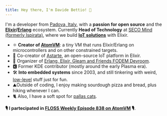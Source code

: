 ```yaml
---
title: Hey there, I'm Davide Bettio! 👋
---
```


I'm a developer from [Padova, Italy](https://www.openstreetmap.org/#map=12/45.3986/11.8309),
with a **passion for open source** and the
**[Elixir](https://elixir-lang.org/)/[Erlang](https://www.erlang.org/)** ecosystem.
Currently **Head of Technology** at [SECO Mind (formerly Ispirata)](https://github.com/secomind),
where we build **[IoT solutions](https://github.com/astarte-platform/astarte)** with Elixir.

- ⚛ **Creator of [AtomVM](https://github.com/atomvm/AtomVM)**: a tiny VM that
runs Elixir/Erlang on microcontrollers and on other constrained targets.
- 🦁 Co-creator of [Astarte](https://github.com/astarte-platform/astarte), an open-source IoT platform
in Elixir.
- 🧪 Organizer of [Erlang, Elixir, Gleam and Friends FODEM Devroom](https://beam-fosdem.dev/).
- 🅺 Former KDE contributor (mostly around the early Plasma era).
- 🛠 **Into embedded systems** since 2003, and still tinkering with weird,
[low-level](https://github.com/bettio/FluxOS/) stuff just for fun.
- ⛰️Outside of coding, I enjoy making sourdough pizza and bread, plus hiking whenever I can.
- 🐈 Also, I have a soft spot for [pallas cats](manuls.md).

**🎙 I partecipated in [FLOSS Weekly Episode 838 on AtomVM](https://hackaday.com/2025/06/25/floss-weekly-episode-838-atomvm-and-the-full-stack-elixir-developer/) 🎙**.

<!-- **Next talk**: Catch me at [ElixirConf EU 2025](https://www.elixirconf.eu/keynotes/the-atomvm-and-new-horizons-for-elixir/)! -->
